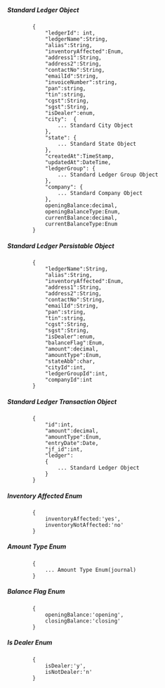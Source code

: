 ##### Standard Ledger Object

            {
                "ledgerId": int,
                "ledgerName":String,
                "alias":String,
                "inventoryAffected":Enum,
                "address1":String,
                "address2":String,
				"contactNo":String,
				"emailId":String,
				"invoiceNumber":string,
                "pan":string,
                "tin":string,
                "cgst":String,
                "sgst":String,
				"isDealer":enum,
				"city":  {
					... Standard City Object
				},
                "state": {
                    ... Standard State Object
                },
				"createdAt":TimeStamp,
                "updatedAt":DateTime,
                "ledgerGroup": {
					... Standard Ledger Group Object
				},
				"company": {
					... Standard Company Object
				},
				openingBalance:decimal,
				openingBalanceType:Enum,
				currentBalance:decimal,
				currentBalanceType:Enum
			}
            
##### Standard Ledger Persistable Object
			{
            	"ledgerName":String,
                "alias":String,
                "inventoryAffected":Enum,
                "address1":String,
                "address2":String,
				"contactNo":String,
				"emailId":String,
                "pan":string,
                "tin":string,
				"cgst":String,
                "sgst":String,
				"isDealer":enum,
				"balanceFlag":Enum,
				"amount":decimal,
				"amountType":Enum,
                "stateAbb":char,
                "cityId":int,
                "ledgerGroupId":int,
				"companyId":int
            }

##### Standard Ledger Transaction Object
			{
				"id":int,
				"amount":decimal,
				"amountType":Enum,
				"entryDate":Date,
				"jf_id":int,
				"ledger":
				{
					... Standard Ledger Object
				}
			}
##### Inventory Affected Enum
			{
				inventoryAffected:'yes',
				inventoryNotAffected:'no'
			}
##### Amount Type Enum
			{
				... Amount Type Enum(journal)
			}
##### Balance Flag Enum
			{
				openingBalance:'opening',
				closingBalance:'closing'
			}
##### Is Dealer Enum
			{
				isDealer:'y',
				isNotDealer:'n'
			}